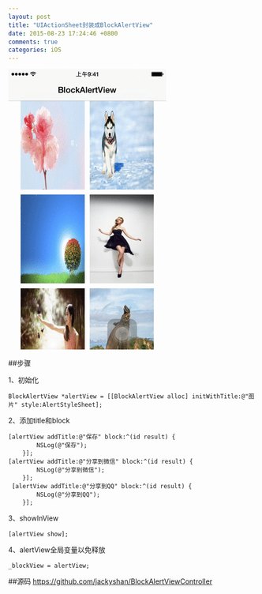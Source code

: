 ```yaml
---
layout: post
title: "UIActionSheet封装成BlockAlertView"
date: 2015-08-23 17:24:46 +0800
comments: true
categories: iOS
---
```


![](/images/block_alert_view.gif)

##步骤

1、初始化

```
BlockAlertView *alertView = [[BlockAlertView alloc] initWithTitle:@"图片" style:AlertStyleSheet];
```

2、添加title和block

```
[alertView addTitle:@"保存" block:^(id result) {
        NSLog(@"保存");
    }];
[alertView addTitle:@"分享到微信" block:^(id result) {
        NSLog(@"分享到微信");
    }];
 [alertView addTitle:@"分享到QQ" block:^(id result) {
        NSLog(@"分享到QQ");
    }];
```

3、showInView

```
[alertView show];
```

4、alertView全局变量以免释放

```
_blockView = alertView;
```

##源码
<https://github.com/jackyshan/BlockAlertViewController>